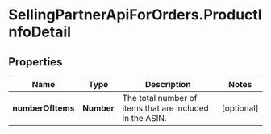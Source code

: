 # SellingPartnerApiForOrders.ProductInfoDetail

## Properties
Name | Type | Description | Notes
------------ | ------------- | ------------- | -------------
**numberOfItems** | **Number** | The total number of items that are included in the ASIN. | [optional] 
